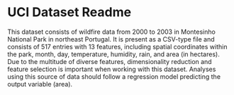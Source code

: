 # UCI Dataset Readme
This dataset consists of wildfire data from 2000 to 2003 in Montesinho National Park in northeast Portugal. It is present as a CSV-type file and consists of 517 entries with 13 
features, including spatial coordinates within the park, month, day, temperature, humidity, rain, and area (in hectares). Due to the multitude of diverse features, dimensionality
reduction and feature selection is important when working with this dataset. Analyses using this source of data should follow a regression model predicting the output variable
(area).

